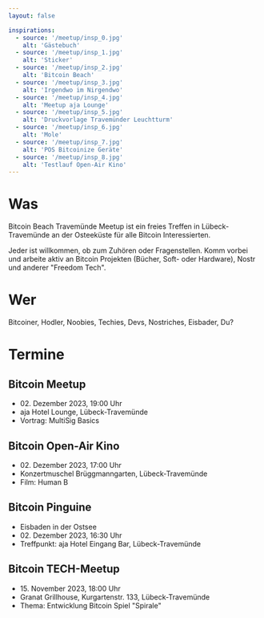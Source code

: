 ```yaml
---
layout: false

inspirations:
  - source: '/meetup/insp_0.jpg'
    alt: 'Gästebuch'
  - source: '/meetup/insp_1.jpg'
    alt: 'Sticker'
  - source: '/meetup/insp_2.jpg'
    alt: 'Bitcoin Beach'
  - source: '/meetup/insp_3.jpg'
    alt: 'Irgendwo im Nirgendwo'
  - source: '/meetup/insp_4.jpg'
    alt: 'Meetup aja Lounge'
  - source: '/meetup/insp_5.jpg'
    alt: 'Druckvorlage Travemünder Leuchtturm'
  - source: '/meetup/insp_6.jpg'
    alt: 'Mole'
  - source: '/meetup/insp_7.jpg'
    alt: 'POS Bitcoinize Geräte'
  - source: '/meetup/insp_8.jpg'
    alt: 'Testlauf Open-Air Kino'
---
```


# Was

Bitcoin Beach Travemünde Meetup ist ein freies Treffen in Lübeck-Travemünde an der Osteeküste für alle Bitcoin Interessierten. 

Jeder ist willkommen, ob zum Zuhören oder Fragenstellen. Komm vorbei und arbeite aktiv an Bitcoin Projekten (Bücher, Soft- oder Hardware), Nostr und anderer "Freedom Tech". 

# Wer

Bitcoiner, Hodler, Noobies, Techies, Devs, Nostriches, Eisbader, Du?

# Termine

## Bitcoin Meetup

- 02\. Dezember 2023, 19:00 Uhr
- aja Hotel Lounge, Lübeck-Travemünde
- Vortrag: MultiSig Basics

## Bitcoin Open-Air Kino

- 02\. Dezember 2023, 17:00 Uhr
- Konzertmuschel Brüggmanngarten, Lübeck-Travemünde
- Film: Human B

## Bitcoin Pinguine

- Eisbaden in der Ostsee
- 02\. Dezember 2023, 16:30 Uhr
- Treffpunkt: aja Hotel Eingang Bar, Lübeck-Travemünde

## Bitcoin TECH-Meetup

- 15\. November 2023, 18:00 Uhr
- Granat Grillhouse, Kurgartenstr. 133, Lübeck-Travemünde
- Thema: Entwicklung Bitcoin Spiel "Spirale"
